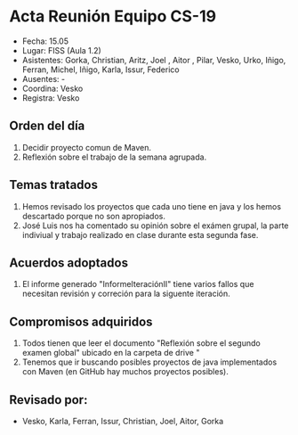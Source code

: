 # Acta Reunión Equipo CS-19

- Fecha: 15.05
- Lugar: FISS (Aula 1.2)
- Asistentes: Gorka, Christian, Aritz, Joel , Aitor , Pilar, Vesko, Urko, Iñigo, Ferran, Michel, Iñigo, Karla, Issur, Federico
- Ausentes: -
- Coordina: Vesko
- Registra: Vesko

## Orden del día
1. Decidir proyecto comun de Maven.
2. Reflexión sobre el trabajo de la semana agrupada.

## Temas tratados
1. Hemos revisado los proyectos que cada uno tiene en java y los hemos descartado porque no son apropiados.
2. José Luis nos ha comentado su opinión sobre el exámen grupal, la parte indiviual y trabajo realizado en clase durante esta segunda fase.


## Acuerdos adoptados
1. El informe generado "InformeIteraciónII"  tiene varios fallos que necesitan revisión y correción para la siguente iteración. 
  
## Compromisos adquiridos
1. Todos tienen que leer el documento "Reflexión sobre el segundo examen global" ubicado en la carpeta de drive "
2. Tenemos que ir buscando posibles proyectos de java implementados con Maven (en GitHub hay muchos proyectos posibles).

## Revisado por:
- Vesko, Karla, Ferran, Issur, Christian, Joel, Aitor, Gorka


